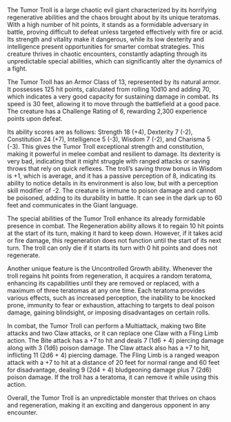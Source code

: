 The Tumor Troll is a large chaotic evil giant characterized by its horrifying regenerative abilities and the chaos brought about by its unique teratomas. With a high number of hit points, it stands as a formidable adversary in battle, proving difficult to defeat unless targeted effectively with fire or acid. Its strength and vitality make it dangerous, while its low dexterity and intelligence present opportunities for smarter combat strategies. This creature thrives in chaotic encounters, constantly adapting through its unpredictable special abilities, which can significantly alter the dynamics of a fight.

The Tumor Troll has an Armor Class of 13, represented by its natural armor. It possesses 125 hit points, calculated from rolling 10d10 and adding 70, which indicates a very good capacity for sustaining damage in combat. Its speed is 30 feet, allowing it to move through the battlefield at a good pace. The creature has a Challenge Rating of 6, rewarding 2,300 experience points upon defeat.

Its ability scores are as follows: Strength 18 (+4), Dexterity 7 (-2), Constitution 24 (+7), Intelligence 5 (-3), Wisdom 7 (-2), and Charisma 5 (-3). This gives the Tumor Troll exceptional strength and constitution, making it powerful in melee combat and resilient to damage. Its dexterity is very bad, indicating that it might struggle with ranged attacks or saving throws that rely on quick reflexes. The troll’s saving throw bonus in Wisdom is +1, which is average, and it has a passive perception of 8, indicating its ability to notice details in its environment is also low, but with a perception skill modifier of -2. The creature is immune to poison damage and cannot be poisoned, adding to its durability in battle. It can see in the dark up to 60 feet and communicates in the Giant language.

The special abilities of the Tumor Troll enhance its already formidable presence in combat. The Regeneration ability allows it to regain 10 hit points at the start of its turn, making it hard to keep down. However, if it takes acid or fire damage, this regeneration does not function until the start of its next turn. The troll can only die if it starts its turn with 0 hit points and does not regenerate.

Another unique feature is the Uncontrolled Growth ability. Whenever the troll regains hit points from regeneration, it acquires a random teratoma, enhancing its capabilities until they are removed or replaced, with a maximum of three teratomas at any one time. Each teratoma provides various effects, such as increased perception, the inability to be knocked prone, immunity to fear or exhaustion, attaching to targets to deal poison damage, gaining blindsight, or imposing disadvantages on certain rolls.

In combat, the Tumor Troll can perform a Multiattack, making two Bite attacks and two Claw attacks, or it can replace one Claw with a Fling Limb action. The Bite attack has a +7 to hit and deals 7 (1d6 + 4) piercing damage along with 3 (1d6) poison damage. The Claw attack also has a +7 to hit, inflicting 11 (2d6 + 4) piercing damage. The Fling Limb is a ranged weapon attack with a +7 to hit at a distance of 20 feet for normal range and 60 feet for disadvantage, dealing 9 (2d4 + 4) bludgeoning damage plus 7 (2d6) poison damage. If the troll has a teratoma, it can remove it while using this action.

Overall, the Tumor Troll is an unpredictable monster that thrives on chaos and regeneration, making it an exciting and dangerous opponent in any encounter.